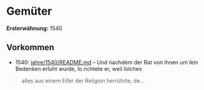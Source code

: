 # Gemüter

**Ersterwähnung:** 1540

## Vorkommen
- 1540: [jahre/1540/README.md](../jahre/1540/README.md) – Und nachdem der Rat von ihnen um
ſein Bedenken erſuht wurde, ſo richtete er, weil ſolches
> alles aus einem Eifer der Religion herrührte, de...

